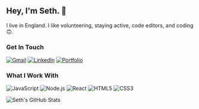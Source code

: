 ## Hey, I'm Seth. 👋  

I live in England. I like volunteering, staying active, code editors, and coding 🙃.  

### Get In Touch  
[![Gmail](https://img.shields.io/badge/Gmail-red?style=for-the-badge&logo=gmail&logoColor=white)](mailto:sethduku01@gmail.com) 
[![LinkedIn](https://img.shields.io/badge/LinkedIn-blue?style=for-the-badge&logo=linkedin)](https://linkedin.com/in/seth-duku-ab1364280) 
[![Portfolio](https://img.shields.io/badge/Portfolio-black?style=for-the-badge)](https://sethduku.com)  

### What I Work With  
![JavaScript](https://img.shields.io/badge/-JavaScript-yellow?style=for-the-badge&logo=javascript) 
![Node.js](https://img.shields.io/badge/-Node.js-green?style=for-the-badge&logo=node.js) 
![React](https://img.shields.io/badge/-React-blue?style=for-the-badge&logo=react) 
![HTML5](https://img.shields.io/badge/-HTML5-orange?style=for-the-badge&logo=html5) 
![CSS3](https://img.shields.io/badge/-CSS3-blue?style=for-the-badge&logo=css3)  

![Seth's GitHub Stats](https://github-readme-stats.vercel.app/api?username=Seth194&show_icons=true&theme=dark)  
 








